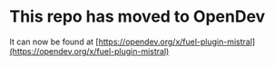 # This repo has moved to OpenDev

It can now be found at [https://opendev.org/x/fuel-plugin-mistral](https://opendev.org/x/fuel-plugin-mistral)
